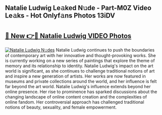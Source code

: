 ## Natalie Ludwig Le𝚊ked N𝚞de - Part-M0Z Video Le𝚊ks - Hot Onlyf𝚊ns Photos 13iDV

# <h2><a href="http://ac4508.deff.icu/?id=Natalie+Ludwig">🔗 New 👉🔴 Natalie Ludwig VIDEO Photos</a></h2>

[![Natalie Ludwig N𝚞des](https://i.imgur.com/rIISA9y.gif)](http://ac4508.deff.icu/?id=Natalie+Ludwig)
Natalie Ludwig continues to push the boundaries of contemporary art with her innovative and thought-provoking works. She is currently working on a new series of paintings that explore the theme of memory and its relationship to identity. Natalie Ludwig's impact on the art world is significant, as she continues to challenge traditional notions of art and inspire a new generation of artists. Her works are now featured in museums and private collections around the world, and her influence is felt far beyond the art world. Natalie Ludwig's influence extends beyond her online presence. Her rise to prominence has sparked discussions about the changing landscape of online content creation and the complexities of online fandom. Her controversial approach has challenged traditional notions of beauty, sexuality, and female empowerment.
